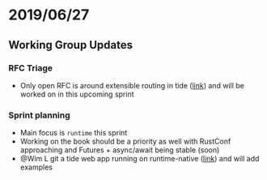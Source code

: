 # 2019/06/27

## Working Group Updates
### RFC Triage
  - Only open RFC is around extensible routing in tide ([link](https://github.com/rustasync/tide/pull/274)) and will be worked on in this upcoming sprint
### Sprint planning
  - Main focus is `runtime` this sprint
  - Working on the book should be a priority as well with RustConf approaching and Futures + async/await being stable (soon)
  - @Wim L git a tide web app running on runtime-native ([link](https://github.com/rustasync/tide/issues/276#issuecomment-505193372)) and will add examples 
